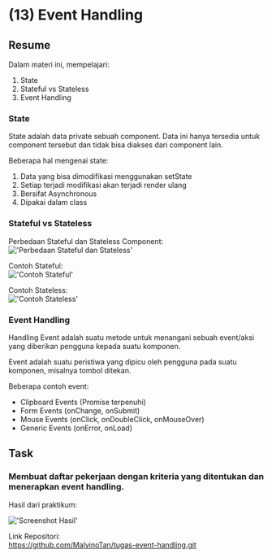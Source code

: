 # **(13) Event Handling**

## **Resume**

Dalam materi ini, mempelajari:
1. State
2. Stateful vs Stateless
3. Event Handling

### **State**
State adalah data private sebuah component. Data ini hanya tersedia untuk component tersebut dan tidak bisa diakses dari component lain.

Beberapa hal mengenai state:
1. Data yang bisa dimodifikasi menggunakan setState 
2. Setiap terjadi modifikasi akan terjadi render ulang 
3. Bersifat Asynchronous
4. Dipakai dalam class

### **Stateful vs Stateless**
Perbedaan Stateful dan Stateless Component:\
!['Perbedaan Stateful dan Stateless'](../summary-img/perbedaan-stateful-stateless.JPG)

Contoh Stateful:\
!['Contoh Stateful'](../summary-img/contoh-stateful.JPG)

Contoh Stateless:\
!['Contoh Stateless'](../summary-img/contoh-stateless.JPG)

### **Event Handling**
Handling Event adalah suatu metode untuk menangani sebuah event/aksi yang diberikan pengguna kepada suatu komponen.

Event adalah suatu peristiwa yang dipicu oleh pengguna pada suatu komponen, misalnya tombol ditekan.

Beberapa contoh event:
- Clipboard Events (Promise terpenuhi)
- Form Events (onChange, onSubmit)
- Mouse Events (onClick, onDoubleClick, onMouseOver)
- Generic Events (onError, onLoad)

## **Task**

### Membuat daftar pekerjaan dengan kriteria yang ditentukan dan menerapkan event handling.

Hasil dari praktikum:

!['Screenshot Hasil'](./screenshots/hasil.JPG)

Link Repositori:\
https://github.com/MalvinoTan/tugas-event-handling.git

